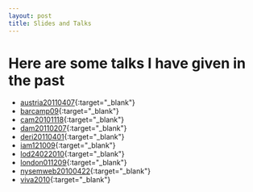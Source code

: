 ```yaml
---
layout: post 
title: Slides and Talks
---
```


# Here are some talks I have given in the past

*   [austria20110407](austria20110407/){:target="_blank"}
*   [barcamp09](barcamp09/){:target="_blank"}
*   [cam20101118](cam20101118/){:target="_blank"}
*   [dam20110207](dam20110207/){:target="_blank"}
*   [deri20110401](deri20110401/){:target="_blank"}
*   [iam121009](iam121009/){:target="_blank"}
*   [lod24022010](lod24022010/){:target="_blank"}
*   [london011209](london011209/){:target="_blank"}
*   [nysemweb20100422](nysemweb20100422/){:target="_blank"}
*   [viva2010](viva2010/){:target="_blank"}
